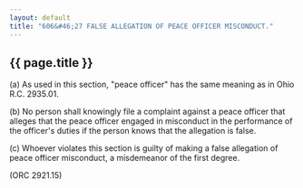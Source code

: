 ```yaml
---
layout: default
title: "606&#46;27 FALSE ALLEGATION OF PEACE OFFICER MISCONDUCT."
---
```


{{ page.title }}
----------------

(a) As used in this section, "peace officer" has the same meaning as in Ohio R.C. 2935.01.

(b) No person shall knowingly file a complaint against a peace officer that alleges that the peace officer engaged in misconduct in the performance of the officer's duties if the person knows that the allegation is false.

(c) Whoever violates this section is guilty of making a false allegation of peace officer misconduct, a misdemeanor of the first degree.

(ORC 2921.15)